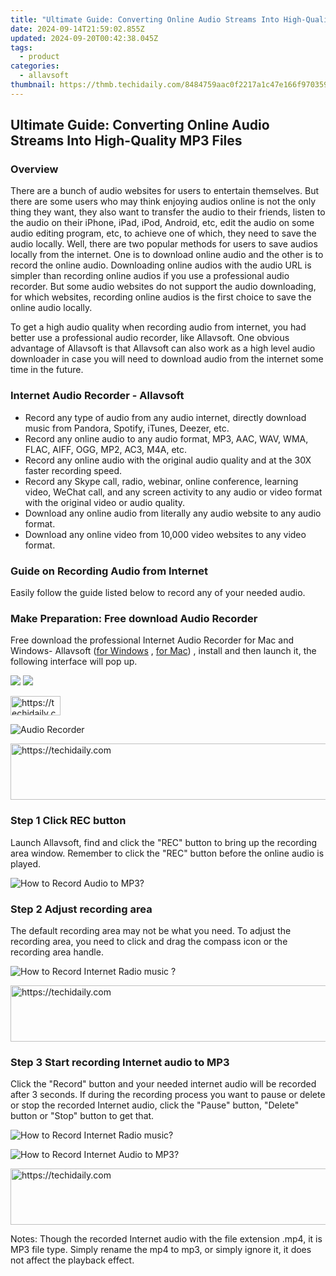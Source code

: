 ```yaml
---
title: "Ultimate Guide: Converting Online Audio Streams Into High-Quality MP3 Files"
date: 2024-09-14T21:59:02.855Z
updated: 2024-09-20T00:42:38.045Z
tags:
  - product
categories:
  - allavsoft
thumbnail: https://thmb.techidaily.com/8484759aac0f2217a1c47e166f9703590835bee6447866146f3b1628180769c5.jpg
---
```


## Ultimate Guide: Converting Online Audio Streams Into High-Quality MP3 Files

### Overview

There are a bunch of audio websites for users to entertain themselves. But there are some users who may think enjoying audios online is not the only thing they want, they also want to transfer the audio to their friends, listen to the audio on their iPhone, iPad, iPod, Android, etc, edit the audio on some audio editing program, etc, to achieve one of which, they need to save the audio locally. Well, there are two popular methods for users to save audios locally from the internet. One is to download online audio and the other is to record the online audio. Downloading online audios with the audio URL is simpler than recording online audios if you use a professional audio recorder. But some audio websites do not support the audio downloading, for which websites, recording online audios is the first choice to save the online audio locally.

To get a high audio quality when recording audio from internet, you had better use a professional audio recorder, like Allavsoft. One obvious advantage of Allavsoft is that Allavsoft can also work as a high level audio downloader in case you will need to download audio from the internet some time in the future.

### Internet Audio Recorder - Allavsoft

* Record any type of audio from any audio internet, directly download music from Pandora, Spotify, iTunes, Deezer, etc.
* Record any online audio to any audio format, MP3, AAC, WAV, WMA, FLAC, AIFF, OGG, MP2, AC3, M4A, etc.
* Record any online audio with the original audio quality and at the 30X faster recording speed.
* Record any Skype call, radio, webinar, online conference, learning video, WeChat call, and any screen activity to any audio or video format with the original video or audio quality.
* Download any online audio from literally any audio website to any audio format.
* Download any online video from 10,000 video websites to any video format.

### Guide on Recording Audio from Internet

Easily follow the guide listed below to record any of your needed audio.

### Make Preparation: Free download Audio Recorder

Free download the professional Internet Audio Recorder for Mac and Windows- Allavsoft ([for Windows](https://tools.techidaily.com/allavsoft/products/) , [for Mac](https://tools.techidaily.com/allavsoft/products/)) , install and then launch it, the following interface will pop up.

[![](https://www.allavsoft.com/how-to/../images/how-to/free-download-win.jpg)](https://tools.techidaily.com/allavsoft/products/) [![](https://www.allavsoft.com/how-to/../images/how-to/free-download-mac.jpg)](https://tools.techidaily.com/allavsoft/products/)

<!-- affiliate ads begin -->
<a href="https://25home.pxf.io/c/5597632/2148634/16836" target="_top" id="2148634">
  <img src="//a.impactradius-go.com/display-ad/16836-2148634" border="0" alt="https://techidaily.com" width="80" height="31"/>
</a>
<img height="0" width="0" src="https://25home.pxf.io/i/5597632/2148634/16836" style="position:absolute;visibility:hidden;" border="0" />
<!-- affiliate ads end -->

![Audio Recorder](https://www.allavsoft.com/how-to/../images/allavsoft/screen-shot-600.jpg)

<!-- affiliate ads begin -->
<a href="https://ephamedtechinc.pxf.io/c/5597632/2137207/26400" target="_top" id="2137207">
  <img src="//a.impactradius-go.com/display-ad/26400-2137207" border="0" alt="https://techidaily.com" width="728" height="90"/>
</a>
<img height="0" width="0" src="https://ephamedtechinc.pxf.io/i/5597632/2137207/26400" style="position:absolute;visibility:hidden;" border="0" />
<!-- affiliate ads end -->

### Step 1 Click REC button

Launch Allavsoft, find and click the "REC" button to bring up the recording area window. Remember to click the "REC" button before the online audio is played.

![How to Record Audio to MP3?](https://www.allavsoft.com/how-to/../images/how-to/record-skype-video-calls/click-rec-to-record-videos.jpg)

### Step 2 Adjust recording area

The default recording area may not be what you need. To adjust the recording area, you need to click and drag the compass icon or the recording area handle.

![How to Record Internet Radio music ?](https://www.allavsoft.com/how-to/../images/how-to/record-skype-video-calls/move-adjust-the-recording-frame.jpg)

<!-- affiliate ads begin -->
<a href="https://appsumo.8odi.net/c/5597632/2082526/7443" target="_top" id="2082526">
  <img src="//a.impactradius-go.com/display-ad/7443-2082526" border="0" alt="https://techidaily.com" width="728" height="90"/>
</a>
<img height="0" width="0" src="https://appsumo.8odi.net/i/5597632/2082526/7443" style="position:absolute;visibility:hidden;" border="0" />
<!-- affiliate ads end -->

### Step 3 Start recording Internet audio to MP3

Click the "Record" button and your needed internet audio will be recorded after 3 seconds. If during the recording process you want to pause or delete or stop the recorded Internet audio, click the "Pause" button, "Delete" button or "Stop" button to get that.

![How to Record Internet Radio music?](https://www.allavsoft.com/how-to/../images/how-to/record-skype-video-calls/click-REC.jpg)

![How to Record Internet Audio to MP3?](https://www.allavsoft.com/how-to/../images/how-to/record-skype-video-calls/click-stop-save-to-finish-recording.jpg)

<!-- affiliate ads begin -->
<a href="https://smilemakers.pxf.io/c/5597632/2123899/26106" target="_top" id="2123899">
  <img src="//a.impactradius-go.com/display-ad/26106-2123899" border="0" alt="https://techidaily.com" width="728" height="90"/>
</a>
<img height="0" width="0" src="https://smilemakers.pxf.io/i/5597632/2123899/26106" style="position:absolute;visibility:hidden;" border="0" />
<!-- affiliate ads end -->

Notes: Though the recorded Internet audio with the file extension .mp4, it is MP3 file type. Simply rename the mp4 to mp3, or simply ignore it, it does not affect the playback effect.

<ins class="adsbygoogle"
     style="display:block"
     data-ad-format="autorelaxed"
     data-ad-client="ca-pub-7571918770474297"
     data-ad-slot="1223367746"></ins>

<ins class="adsbygoogle"
     style="display:block"
     data-ad-client="ca-pub-7571918770474297"
     data-ad-slot="8358498916"
     data-ad-format="auto"
     data-full-width-responsive="true"></ins>

